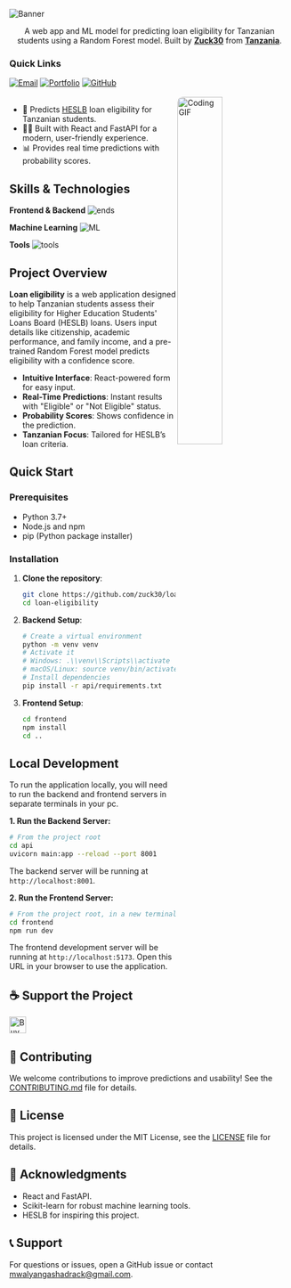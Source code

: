 
![Banner](https://capsule-render.vercel.app/api?type=venom&height=200&color=0:43cea2,100:185a9d&text=%20Loan%20Eligibility%20Prediction&textBg=false&desc=(Tanzania)&descAlign=79&fontAlign=50&descAlignY=70&fontColor=f7f5f5)

<p align="center">A web app and ML model for predicting loan eligibility for Tanzanian students using a Random Forest model. Built by <strong><a href="https://github.com/zuck30">Zuck30</a></strong> from <strong><a href="https://www.google.com/travel/things-to-do?dest_src=ut&dest_mid=%2Fm%2F0htfv">Tanzania</a></strong>.</p>

<h3>Quick Links</h3>
<div align="left">
    <a href="mailto:mwalyangashadrack@gmail.com"><img src="https://img.shields.io/badge/Mail%20me-30302f?style=flat-square&logo=gmail" alt="Email"></a>
    <a href="https://sheddysilicon.netlify.app"><img src="https://img.shields.io/badge/Portfolio-30302f?style=flat-square&logo=firefox" alt="Portfolio"></a>
    <a href="https://github.com/zuck30/loan-eligibility"><img src="https://img.shields.io/badge/Repository-30302f?style=flat-square&logo=github" alt="GitHub"></a>
</div>

<br>
<a href="https://github.com/zuck30/loan-eligibility"> <img src="https://media4.giphy.com/media/v1.Y2lkPTc5MGI3NjExbnJ5bThjZGU3Njc3bzI3ZTg1NGJwajVzMmdzbHVneW1tbWVjY3plNSZlcD12MV9pbnRlcm5hbF9naWZfYnlfaWQmY3Q9Zw/S5zfv3JMXKcJHgMUrA/giphy.gif" width="40%" align="right" style="border-radius:10px; animation: float 6s ease-in-out infinite;" alt="Coding GIF">
</a>

<ul>
    <li>🔭 Predicts <a href="https://www.heslb.go.tz">HESLB</a> loan eligibility for Tanzanian students.</li>
    <li>👨‍💻 Built with React and FastAPI for a modern, user-friendly experience.</li>
    <li>📊 Provides real time predictions with probability scores.</li>
</ul>

<h2 id="skills">Skills & Technologies</h2>

**Frontend & Backend**
![ends](https://skillicons.dev/icons?i=js,css,html,python,react,vite,fastapi&perline=10)

**Machine Learning**
![ML](https://skillicons.dev/icons?i=scikitlearn&perline=10)

**Tools**
![tools](https://skillicons.dev/icons?i=git,github,vscode&perline=10)

<h2>Project Overview</h2>

**Loan eligibility** is a web application designed to help Tanzanian students assess their eligibility for Higher Education Students' Loans Board (HESLB) loans. Users input details like citizenship, academic performance, and family income, and a pre-trained Random Forest model predicts eligibility with a confidence score.

- **Intuitive Interface**: React-powered form for easy input.
- **Real-Time Predictions**: Instant results with "Eligible" or "Not Eligible" status.
- **Probability Scores**: Shows confidence in the prediction.
- **Tanzanian Focus**: Tailored for HESLB’s loan criteria.

<h2>Quick Start</h2>

### Prerequisites
- Python 3.7+
- Node.js and npm
- pip (Python package installer)

### Installation
1. **Clone the repository**:
   ```bash
   git clone https://github.com/zuck30/loan-eligibility.git
   cd loan-eligibility
   ```

2. **Backend Setup**:
   ```bash
   # Create a virtual environment
   python -m venv venv
   # Activate it
   # Windows: .\\venv\\Scripts\\activate
   # macOS/Linux: source venv/bin/activate
   # Install dependencies
   pip install -r api/requirements.txt
   ```

3. **Frontend Setup**:
    ```bash
    cd frontend
    npm install
    cd ..
    ```

<h2>Local Development</h2>

To run the application locally, you will need to run the backend and frontend servers in separate terminals in your pc.

**1. Run the Backend Server:**
```bash
# From the project root
cd api
uvicorn main:app --reload --port 8001
```
The backend server will be running at `http://localhost:8001`.

**2. Run the Frontend Server:**
```bash
# From the project root, in a new terminal
cd frontend
npm run dev
```
The frontend development server will be running at `http://localhost:5173`. Open this URL in your browser to use the application.


<h2>☕️ Support the Project</h2>
<p>
    <a href="https://www.buymeacoffee.com/zuck30" target="_blank"><img src="https://cdn.buymeacoffee.com/buttons/v2/default-red.png" alt="Buy Me A Coffee" height="30px"></a>
</p>

<h2>🤝 Contributing</h2>

We welcome contributions to improve predictions and usability! See the [CONTRIBUTING.md](CONTRIBUTING.md) file for details.

<h2>📄 License</h2>

This project is licensed under the MIT License, see the [LICENSE](LICENSE) file for details.

<h2>🙏 Acknowledgments</h2>

- React and FastAPI.
- Scikit-learn for robust machine learning tools.
- HESLB for inspiring this project.

<h2>📞 Support</h2>

For questions or issues, open a GitHub issue or contact [mwalyangashadrack@gmail.com](mailto:mwalyangashadrack@gmail.com).
